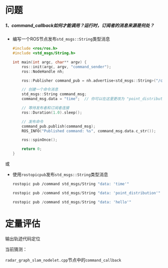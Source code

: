 # 问题

##### 1、command_callback如何才能调用？运行时，订阅者的消息来源是何处？

- 编写一个ROS节点发布`std_msgs::String`类型消息

  ```cpp
  #include <ros/ros.h>
  #include <std_msgs/String.h>
  
  int main(int argc, char** argv) {
      ros::init(argc, argv, "command_sender");
      ros::NodeHandle nh;
  
      ros::Publisher command_pub = nh.advertise<std_msgs::String>("/command", 10);
  
      // 创建一个命令消息
      std_msgs::String command_msg;
      command_msg.data = "time";  // 你可以在这里更改为 "point_distribution" 或 "hello"
  
      // 等待发布者和订阅者连接
      ros::Duration(1.0).sleep();
  
      // 发布命令
      command_pub.publish(command_msg);
      ROS_INFO("Published command: %s", command_msg.data.c_str());
  
      ros::spinOnce();
  
      return 0;
  }
  ```

或

- 使用`rostopicpub`发布`std_msgs::String`类型消息

  ```bash
  rostopic pub /command std_msgs/String "data: 'time'"
  ```

  ```cpp
  rostopic pub /command std_msgs/String "data: 'point_distribution'"
  ```

  ```cpp
  rostopic pub /command std_msgs/String "data: 'hello'"
  ```


# 定量评估

输出轨迹代码定位

当前猜测：

`radar_graph_slam_nodelet.cpp`节点中的`command_callback`

